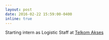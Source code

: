 ```yaml
---
layout: post
date: 2016-02-22 15:59:00-0400
inline: true
---
```


Starting intern as Logistic Staff at [Telkom Akses](https://telkomakses.co.id/)
